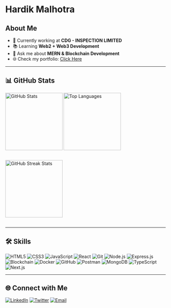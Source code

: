<h1> Hardik Malhotra </h1>

## About Me
- 💼 Currently working at **CDG - INSPECTION LIMITED**
- 📚 Learning **Web2 + Web3 Development**
- 💬 Ask me about **MERN & Blockchain Development**
- 🌐 Check my portfolio: [Click Here](https://portfolio-woad-gamma-25.vercel.app/)

---

## 📊 GitHub Stats
<div>
  <img align="left" src="https://github-readme-stats.vercel.app/api?username=AnshX-9&show_icons=true&theme=radical&include_all_commits=true&count_private=true&custom_title=Total%20Contributions%20(80)" alt="GitHub Stats" height="180em" /> 
  <img align="left" src="https://github-readme-stats.vercel.app/api/top-langs/?username=AnshX-9&layout=compact&theme=radical&hide=go,python,html&langs_count=6" alt="Top Languages" height="180em" />
</div>

<br clear="left" /><br />

<div>
  <img align="left" src="https://github-readme-streak-stats.herokuapp.com/?user=AnshX-9&theme=radical" alt="GitHub Streak Stats" height="180em" />
</div>

<br clear="left" /><br />

---

## 🛠 Skills

![HTML5](https://img.shields.io/badge/HTML5-ED9526?style=for-the-badge&logo=html5&logoColor=white)
![CSS3](https://img.shields.io/badge/CSS3-1672EC?style=for-the-badge&logo=css3&logoColor=white)
![JavaScript](https://img.shields.io/badge/JavaScript-F0D042?style=for-the-badge&logo=javascript&logoColor=black)
![React](https://img.shields.io/badge/React-20232A?style=for-the-badge&logo=react&logoColor=61DAFB)
![Git](https://img.shields.io/badge/Git-DA100B?style=for-the-badge&logo=git&logoColor=white)
![Node.js](https://img.shields.io/badge/Node.js-43853D?style=for-the-badge&logo=node.js&logoColor=white)
![Express.js](https://img.shields.io/badge/Express.js-404D59?style=for-the-badge&logo=express&logoColor=white)
![Blockchain](https://img.shields.io/badge/Blockchain-3C3C3D?style=for-the-badge&logo=ethereum&logoColor=white)
![Docker](https://img.shields.io/badge/Docker-2496ED?style=for-the-badge&logo=docker&logoColor=white)
![GitHub](https://img.shields.io/badge/GitHub-181717?style=for-the-badge&logo=github&logoColor=white)
![Postman](https://img.shields.io/badge/Postman-FF6C37?style=for-the-badge&logo=postman&logoColor=white)
![MongoDB](https://img.shields.io/badge/MongoDB-47A248?style=for-the-badge&logo=mongodb&logoColor=white)
![TypeScript](https://img.shields.io/badge/TypeScript-3178C6?style=for-the-badge&logo=typescript&logoColor=white)
![Next.js](https://img.shields.io/badge/Next.js-000000?style=for-the-badge&logo=next.js&logoColor=white)

---

## 🌐 Connect with Me

[![LinkedIn](https://img.shields.io/badge/LinkedIn-0077B5?style=for-the-badge&logo=linkedin&logoColor=white)](https://www.linkedin.com/in/hardik-malhotra-2004x8/)
[![Twitter](https://img.shields.io/badge/Twitter-1DA1F2?style=for-the-badge&logo=twitter&logoColor=white)](https://twitter.com/YOUR_TWITTER_PROFILE)
[![Email](https://img.shields.io/badge/Email-D14836?style=for-the-badge&logo=gmail&logoColor=white)](mailto:workhardik12@gmail.com)

